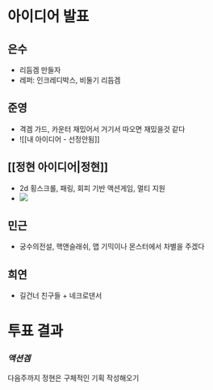 # 아이디어 발표
## 은수
- 리듬겜 만들자
- 레퍼: 인크레디박스, 비둘기 리듬겜
## 준영
- 격겜 가드, 카운터 재밌어서 거기서 따오면 재밌을것 같다
- ![[내 아이디어 - 선정안됨]]
## [[정현 아이디어|정현]]
- 2d 횡스크롤, 패링, 회피 기반 액션게임, 멀티 지원
- ![](https://youtu.be/YvPc-GOVSkQ)
## 민근
- 궁수의전설, 핵앤슬래쉬, 맵 기믹이나 몬스터에서 차별을 주겠다
## 희연
- 길건너 친구들 + 네크로댄서
# 투표 결과
### _**액션겜**_

다음주까지 정현은 구체적인 기획 작성해오기